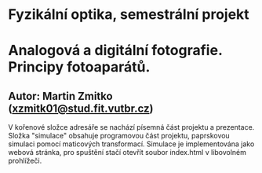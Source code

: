 # Fyzikální optika, semestrální projekt
# Analogová a digitální fotografie. Principy fotoaparátů.
## Autor: Martin Zmitko (xzmitk01@stud.fit.vutbr.cz)

V kořenové složce adresáře se nachází písemná část projektu a prezentace.
Složka "simulace" obsahuje programovou část projektu, paprskovou simulaci pomocí maticových transformací.
Simulace je implementována jako webová stránka, pro spuštění stačí otevřít soubor index.html v libovolném prohlížeči.
